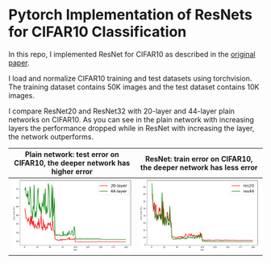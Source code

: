 # Pytorch Implementation of ResNets for CIFAR10 Classification

In this repo, I implemented ResNet for CIFAR10 as described in the [original paper](https://arxiv.org/abs/1512.03385). 


I load and normalize CIFAR10 training and test datasets using torchvision. The training dataset contains 50K images and the test dataset contains 10K images.

I compare ResNet20 and ResNet32 with 20-layer and 44-layer plain networks on CIFAR10. As you can see in the plain network with increasing layers the performance dropped while in ResNet with increasing the layer, the network outperforms.



Plain network: test error on CIFAR10, the deeper network has higher error           |  ResNet: train error on CIFAR10, the deeper network has less error
:-------------------------:|:-------------------------:
![](/images/plain_test_error.png)  |  ![](/images/res_test_error.png)
